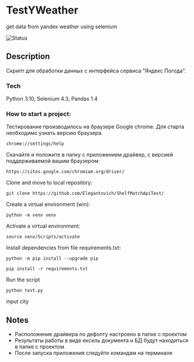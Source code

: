 # TestYWeather
get data from yandex weather using selenium


![Status](https://github.com/elegantovich/ShelfMatchApiTest/actions/workflows/main.yml/badge.svg)
## Description
Скрипт для обработки данных с интерфейса сервиса "Яндекс Погода".

### Tech
Python 3.10, Selenium 4.3, Pandas 1.4


### How to start a project:
Тестирование производилось на браузере Google chrome. Для старта необходимо узнать версию браузера.
```
chrome://settings/help
```
Скачайте и положите в папку с приложением драйвер, с версией поддерживаемой вашим браузером:
```
https://sites.google.com/chromium.org/driver/
```


Clone and move to local repository:
```
git clone https://github.com/Elegantovich/ShelfMatchApiTest/
```
Create a virtual environment (win):
```
python -m venv venv
```
Activate a virtual environment:
```
source venv/Scripts/activate
```
Install dependencies from file requirements.txt:
```
python -m pip install --upgrade pip
```
```
pip install -r requirements.txt
```
Run the script
```
python test.py
```
input city

## Notes
- Расположение драйвера по дефолту настроено в папке с проектом
- Результаты работы в виде ексель документа и БД будут находиться в папке с проектом
- После запуска приложения следуйте командам на терминале

